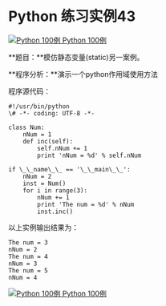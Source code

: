 Python 练习实例43
=============

 [![Python 100例](../images/up.gif) Python 100例](python-100-examples.html)

**题目：**模仿静态变量(static)另一案例。

**程序分析：**演示一个python作用域使用方法

程序源代码：
```
#!/usr/bin/python
\# -*- coding: UTF-8 -*-

class Num:
    nNum = 1
    def inc(self):
        self.nNum += 1
        print 'nNum = %d' % self.nNum

if \_\_name\_\_ == '\_\_main\_\_':
    nNum = 2
    inst = Num()
    for i in range(3):
        nNum += 1
        print 'The num = %d' % nNum
        inst.inc()
```
以上实例输出结果为：
```
The num = 3
nNum = 2
The num = 4
nNum = 3
The num = 5
nNum = 4
```
 [![Python 100例](../images/up.gif) Python 100例](python-100-examples.html)
